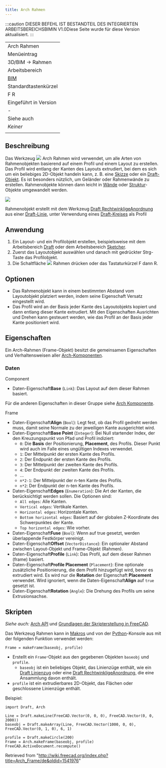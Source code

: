```yaml
---
title: Arch Rahmen
---
```

:::caution
DIESER BEFEHL IST BESTANDTEIL DES INTEGRIERTEN ARBEITSBEREICHSBIMIN V1.0Diese Seite wurde für diese Version aktualisiert.
:::

|  |
| --- |
| Arch Rahmen |
| Menüeintrag |
| 3D/BIM → Rahmen |
| Arbeitsbereich |
| [BIM](/BIM_Workbench/de "BIM Workbench/de") |
| Standardtastenkürzel |
| F R |
| Eingeführt in Version |
| - |
| Siehe auch |
| *Keiner* |
|  |

## Beschreibung

Das Werkzeug ![](/images/Arch_Frame.svg) Arch Rahmen wird verwendet, um alle Arten von Rahmenobjekten basierend auf einem Profil und einem Layout zu erstellen. Das Profil wird entlang der Kanten des Layouts extrudiert, bei dem es sich um ein beliebiges 2D-Objekt handeln kann, z. B. eine [Skizze](/Sketcher_Workbench/de "Sketcher Workbench/de") oder ein [Draft-Objekt](/Draft_Workbench/de "Draft Workbench/de"). Es ist besonders nützlich, um Geländer oder Rahmenwände zu erstellen. Rahmenobjekte können dann leicht in [Wände](/Arch_Wall/de "Arch Wall/de") oder [Struktur](/Arch_Structure/de "Arch Structure/de")-Objekte umgewandelt werden.

![](/images/Arch_Frame_example.jpg)

Rahmenobjekt erstellt mit dem Werkzeug [Draft RechtwinkligeAnordnung](/Draft_OrthoArray/de "Draft OrthoArray/de") aus einer [Draft-Linie](/Draft_Line/de "Draft Line/de"), unter Verwendung eines [Draft-Kreises](/Draft_Circle/de "Draft Circle/de") als Profil

## Anwendung

1. Ein Layout- und ein Profilobjekt erstellen, beispielsweise mit dem Arbeitsbereich [Draft](/Draft_Workbench/de "Draft Workbench/de") oder dem Arbeitsbereich [Sketcher](/Sketcher_Workbench/de "Sketcher Workbench/de").
2. Zuerst das Layoutobjekt auswählen und danach mit gedrückter Strg-Taste das Profilobjekt.
3. Die Schaltfläche ![](/images/Arch_Frame.svg) Rahmen drücken oder das Tastaturkürzel F dann R.

## Optionen

* Das Rahmenobjekt kann in einem bestimmten Abstand vom Layoutobjekt platziert werden, indem seine Eigenschaft Versatz eingestellt wird.
* Das Profil wird an der Basis jeder Kante des Layoutobjekts kopiert und dann entlang dieser Kante extrudiert. Mit den Eigenschaften Ausrichten und Drehen kann gesteuert werden, wie das Profil an der Basis jeder Kante positioniert wird.

## Eigenschaften

Ein Arch-Rahmen (Frame-Objekt) besitzt die gemeinsamen Eigenschaften und Verhaltensweisen aller [Arch-Komponenten](/Arch_Component/de "Arch Component/de").

### Daten

Component

* Daten-Eigenschaft**Base** (`Link`): Das Layout auf dem dieser Rahmen basiert.

Für die anderen Eigenschaften in dieser Gruppe siehe [Arch Komponente](/Arch_Component/de#Eigenschaften "Arch Component/de").

Frame

* Daten-Eigenschaft**Align** (`Bool`): Legt fest, ob das Profil gedreht werden muss, damit seine Normale zu der jeweiligen Kante ausgerichtet wird.
* Daten-Eigenschaft**Base Point** (`Integer`): Bei Null startender Index, der den Kreuzungspunkt von Pfad und Profil indiziert:
  + `0`: Die **Basis** der Positionierung, **Placement**, des Profils. Dieser Punkt wird auch im Falle eines ungültigen Indexes verwendet.
  + `1`: Der Mittelpunkt der ersten Kante des Profils.
  + `2`: Der Endpunkt der ersten Kante des Profils.
  + `3`: Der Mittelpunkt der zweiten Kante des Profils.
  + `4`: Der Endpunkt der zweiten Kante des Profils.
  + ...
  + `n*2-1`: Der Mittelpunkt der n-ten Kante des Profils.
  + `n*2`: Der Endpunkt der n-ten Kante des Profils.
* Daten-Eigenschaft**Edges** (`Enumeration`): Die Art der Kanten, die berücksichtigt werden sollen. Die Optionen sind:
  + `All edges`: Alle Kanten.
  + `Vertical edges`: Vertikale Kanten.
  + `Horizontal edges`: Horizontale Kanten.
  + `Bottom horizontal edges`: Basiert auf der globalen Z-Koordinate des Schwerpunktes der Kante.
  + `Top horizontal edges`: Wie vorher.
* Daten-Eigenschaft**Fuse** (`Bool`): Wenn auf true gesetzt, werden überlappende Festkörper vereinigt.
* Daten-Eigenschaft**Offset** (`VectorDistance`): Ein optionaler Abstand zwischen Layout-Objekt und Frame-Objekt (Rahmen).
* Daten-Eigenschaft**Profile** (`Link`): Das Profil, auf dem dieser Rahmen (frame) basiert.
* Daten-Eigenschaft**Profile Placement** (`Placement`): Eine optionale zusätzliche Positionierung, die dem Profil hinzugefügt wird, bevor es extrudiert wird. Es wird nur die **Rotation** der Eigenschaft **Placement** verwendet. Wird ignoriert, wenn die Daten-Eigenschaft**Align** auf `true` gesetzt ist.
* Daten-Eigenschaft**Rotation** (`Angle`): Die Drehung des Profils um seine Extrusionsachse.

## Skripten

*Siehe auch:* [Arch API](/Arch_API/de "Arch API/de") und [Grundlagen der Skripterstellung in FreeCAD](/FreeCAD_Scripting_Basics/de "FreeCAD Scripting Basics/de").

Das Werkzeug Rahmen kann in [Makros](/Macros/de "Macros/de") und von der [Python](/Python/de "Python/de")-Konsole aus mit der folgenden Funktion verwendet werden:

```
Frame = makeFrame(baseobj, profile)

```

* Erstellt ein `Frame`-Objekt aus den gegebenen Objekten `baseobj` und `profile`.
  + `baseobj` ist ein beliebiges Objekt, das Linienzüge enthält, wie ein [Draft Linienzug](/Draft_Wire/de "Draft Wire/de") oder eine [Draft RechtwinkligeAnordnung](/Draft_OrthoArray/de "Draft OrthoArray/de"), die eine Ansammlung davon enthält.
* `profile` ist ein extrudierbares 2D-Objekt, das Flächen oder geschlossene Linienzüge enthält.

Beispiel:

```
import Draft, Arch

Line = Draft.makeLine(FreeCAD.Vector(0, 0, 0), FreeCAD.Vector(0, 0, 2000))
baseobj = Draft.makeArray(Line, FreeCAD.Vector(1000, 0, 0), FreeCAD.Vector(0, 1, 0), 6, 1)

profile = Draft.makeCircle(200)
Frame = Arch.makeFrame(baseobj, profile)
FreeCAD.ActiveDocument.recompute()

```

Retrieved from "<http://wiki.freecad.org/index.php?title=Arch_Frame/de&oldid=1541976>"